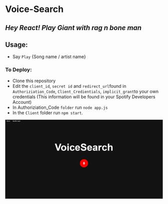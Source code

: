 # Voice-Search

## _Hey React! Play Giant with rag n bone man_

## Usage:
* Say `Play` {Song name / artist name} 
### To Deploy:

* Clone this repository
* Edit the `client_id`, `secret id` and `redirect_url`found in `Authoriziation_Code`, `Client_Credientials`, `implicit_grant`to your own credentials (This information will be found in your Spotify Developers Account)
* In Authoriziation_Code `folder` run `node app.js` 
* In the `Client` folder run `npm start`. 


![Image](https://github.com/ShahSheel/Voice-Search/blob/master/img/VoiceSearch.PNG)
